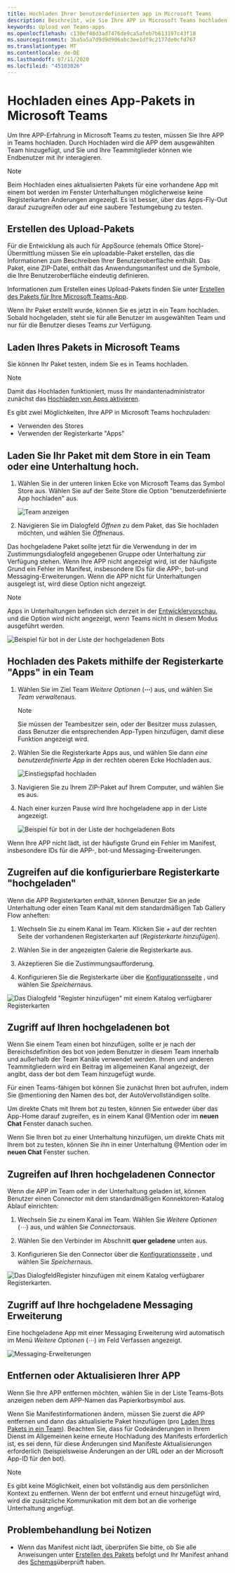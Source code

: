 ```yaml
---
title: Hochladen Ihrer benutzerdefinierten app in Microsoft Teams
description: Beschreibt, wie Sie Ihre APP in Microsoft Teams hochladen
keywords: Upload von Teams-apps
ms.openlocfilehash: c130ef48d3ad7476de9ca5afeb7b613197c43f18
ms.sourcegitcommit: 3ba5a5a7d9d9d906abc3ee1df9c2177de0cfd767
ms.translationtype: MT
ms.contentlocale: de-DE
ms.lasthandoff: 07/11/2020
ms.locfileid: "45103026"
---
```

# <a name="upload-an-app-package-to-microsoft-teams"></a>Hochladen eines App-Pakets in Microsoft Teams

Um Ihre APP-Erfahrung in Microsoft Teams zu testen, müssen Sie Ihre APP in Teams hochladen. Durch Hochladen wird die APP dem ausgewählten Team hinzugefügt, und Sie und Ihre Teammitglieder können wie Endbenutzer mit ihr interagieren.

> [!NOTE]
> Beim Hochladen eines aktualisierten Pakets für eine vorhandene App mit einem bot werden im Fenster Unterhaltungen möglicherweise keine Registerkarten Änderungen angezeigt. Es ist besser, über das Apps-Fly-Out darauf zuzugreifen oder auf eine saubere Testumgebung zu testen.

## <a name="create-your-upload-package"></a>Erstellen des Upload-Pakets

Für die Entwicklung als auch für AppSource (ehemals Office Store)-Übermittlung müssen Sie ein uploadable-Paket erstellen, das die Informationen zum Beschreiben Ihrer Benutzeroberfläche enthält. Das Paket, eine ZIP-Datei, enthält das Anwendungsmanifest und die Symbole, die Ihre Benutzeroberfläche eindeutig definieren.

Informationen zum Erstellen eines Upload-Pakets finden Sie unter [Erstellen des Pakets für Ihre Microsoft Teams-App](../build-and-test/apps-package.md).

Wenn Ihr Paket erstellt wurde, können Sie es jetzt in ein Team hochladen. Sobald hochgeladen, steht sie für alle Benutzer im ausgewählten Team und nur für die Benutzer dieses Teams zur Verfügung.

## <a name="load-your-package-into-teams"></a>Laden Ihres Pakets in Microsoft Teams

Sie können Ihr Paket testen, indem Sie es in Teams hochladen.

> [!NOTE]
> Damit das Hochladen funktioniert, muss Ihr mandantenadministrator zunächst das [Hochladen von Apps aktivieren](/microsoftteams/admin-settings).

Es gibt zwei Möglichkeiten, Ihre APP in Microsoft Teams hochzuladen:

* Verwenden des Stores
* Verwenden der Registerkarte "Apps"

## <a name="upload-your-package-into-a-team-or-conversation-using-the-store"></a>Laden Sie Ihr Paket mit dem Store in ein Team oder eine Unterhaltung hoch.

1. Wählen Sie in der unteren linken Ecke von Microsoft Teams das Symbol Store aus. Wählen Sie auf der Seite Store die Option "benutzerdefinierte App hochladen" aus.

   ![Team anzeigen](../../assets/images/store-upload-a-custom-app.png)

2. Navigieren Sie im Dialogfeld *Öffnen* zu dem Paket, das Sie hochladen möchten, und wählen Sie *Öffnen*aus.

Das hochgeladene Paket sollte jetzt für die Verwendung in der im Zustimmungsdialogfeld angegebenen Gruppe oder Unterhaltung zur Verfügung stehen. Wenn Ihre APP nicht angezeigt wird, ist der häufigste Grund ein Fehler im Manifest, insbesondere IDs für die APP-, bot-und Messaging-Erweiterungen. Wenn die APP nicht für Unterhaltungen ausgelegt ist, wird diese Option nicht angezeigt.

>[!NOTE]
> Apps in Unterhaltungen befinden sich derzeit in der [Entwicklervorschau](../../resources/dev-preview/developer-preview-intro.md), und die Option wird nicht angezeigt, wenn Teams nicht in diesem Modus ausgeführt werden.

![Beispiel für bot in der Liste der hochgeladenen Bots](../../assets/images/botinlist.jpg)

## <a name="upload-your-package-into-a-team-using-the-apps-tab"></a>Hochladen des Pakets mithilfe der Registerkarte "Apps" in ein Team

1. Wählen Sie im Ziel Team *Weitere Optionen* (**&#8943;**) aus, und wählen Sie *Team verwalten*aus.

   > [!NOTE]
   > Sie müssen der Teambesitzer sein, oder der Besitzer muss zulassen, dass Benutzer die entsprechenden App-Typen hinzufügen, damit diese Funktion angezeigt wird.

2. Wählen Sie die Registerkarte Apps aus, und wählen Sie dann *eine benutzerdefinierte App* in der rechten oberen Ecke Hochladen aus.

   ![Einstiegspfad hochladen](../../assets/images/UploadACustomApp.png)

3. Navigieren Sie zu Ihrem ZIP-Paket auf Ihrem Computer, und wählen Sie es aus.

4. Nach einer kurzen Pause wird Ihre hochgeladene app in der Liste angezeigt.

   ![Beispiel für bot in der Liste der hochgeladenen Bots](../../assets/images/botinlist.jpg)

Wenn Ihre APP nicht lädt, ist der häufigste Grund ein Fehler im Manifest, insbesondere IDs für die APP-, bot-und Messaging-Erweiterungen.

## <a name="accessing-your-uploaded-configurable-tab"></a>Zugreifen auf die konfigurierbare Registerkarte "hochgeladen"

Wenn die APP Registerkarten enthält, können Benutzer Sie an jede Unterhaltung oder einen Team Kanal mit dem standardmäßigen Tab Gallery Flow anheften:

1. Wechseln Sie zu einem Kanal im Team. Klicken Sie *+* auf der rechten Seite der vorhandenen Registerkarten auf (*Registerkarte hinzufügen*).

2. Wählen Sie in der angezeigten Galerie die Registerkarte aus.

3. Akzeptieren Sie die Zustimmungsaufforderung.

4. Konfigurieren Sie die Registerkarte über die [Konfigurationsseite](../../tabs/how-to/create-tab-pages/configuration-page.md) , und wählen Sie *Speichern*aus.

  ![Das Dialogfeld "Register hinzufügen" mit einem Katalog verfügbarer Registerkarten](../../assets/images/tab_gallery.png)

## <a name="accessing-your-uploaded-bot"></a>Zugriff auf Ihren hochgeladenen bot

Wenn Sie einem Team einen bot hinzufügen, sollte er je nach der Bereichsdefinition des bot von jedem Benutzer in diesem Team innerhalb und außerhalb der Team Kanäle verwendet werden. Ihnen und anderen Teammitgliedern wird ein Beitrag im allgemeinen Kanal angezeigt, der angibt, dass der bot dem Team hinzugefügt wurde.

Für einen Teams-fähigen bot können Sie zunächst Ihren bot aufrufen, indem Sie @mentioning den Namen des bot, der AutoVervollständigen sollte.

Um direkte Chats mit Ihrem bot zu testen, können Sie entweder über das App-Home darauf zugreifen, es in einem Kanal @Mention oder im **neuen Chat** Fenster danach suchen.

Wenn Sie Ihren bot zu einer Unterhaltung hinzufügen, um direkte Chats mit Ihrem bot zu testen, können Sie ihn in einer Unterhaltung @Mention oder im **neuen Chat** Fenster suchen.

## <a name="accessing-your-uploaded-connector"></a>Zugreifen auf Ihren hochgeladenen Connector

Wenn die APP im Team oder in der Unterhaltung geladen ist, können Benutzer einen Connector mit dem standardmäßigen Konnektoren-Katalog Ablauf einrichten:

1. Wechseln Sie zu einem Kanal im Team. Wählen Sie *Weitere Optionen* (*&#8943;*) aus, und wählen Sie *Connectors*aus.

2. Wählen Sie den Verbinder im Abschnitt **quer geladene** unten aus.

3. Konfigurieren Sie den Connector über die [Konfigurationsseite](../../webhooks-and-connectors/how-to/connectors-creating.md) , und wählen Sie *Speichern*aus.

  ![Das DialogfeldRegister hinzufügen mit einem Katalog verfügbarer Registerkarten.](../../assets/images/connector_gallery.png)

## <a name="accessing-your-uploaded-messaging-extension"></a>Zugriff auf Ihre hochgeladene Messaging Erweiterung

Eine hochgeladene App mit einer Messaging Erweiterung wird automatisch im Menü *Weitere Optionen* (*&#8943;*) im Feld Verfassen angezeigt.

![Messaging-Erweiterungen](../../assets/images/compose-extensions/cesampleapp.png)

## <a name="removing-or-updating-your-app"></a>Entfernen oder Aktualisieren Ihrer APP

Wenn Sie Ihre APP entfernen möchten, wählen Sie in der Liste Teams-Bots anzeigen neben dem APP-Namen das Papierkorbsymbol aus.

Wenn Sie Manifestinformationen ändern, müssen Sie zuerst die APP entfernen und dann das aktualisierte Paket hinzufügen (pro [Laden Ihres Pakets in ein Team](#load-your-package-into-teams)). Beachten Sie, dass für Codeänderungen in Ihrem Dienst im Allgemeinen keine erneute Hochladung des Manifests erforderlich ist, es sei denn, für diese Änderungen sind Manifeste Aktualisierungen erforderlich (beispielsweise Änderungen an der URL oder an der Microsoft App-ID für den bot).

> [!NOTE]
> Es gibt keine Möglichkeit, einen bot vollständig aus dem persönlichen Kontext zu entfernen. Wenn der bot entfernt und erneut hinzugefügt wird, wird die zusätzliche Kommunikation mit dem bot an die vorherige Unterhaltung angefügt.

## <a name="troubleshooting-notes"></a>Problembehandlung bei Notizen

* Wenn das Manifest nicht lädt, überprüfen Sie bitte, ob Sie alle Anweisungen unter [Erstellen des Pakets](../../concepts/build-and-test/apps-package.md) befolgt und Ihr Manifest anhand des [Schemas](../../resources/schema/manifest-schema.md)überprüft haben.

